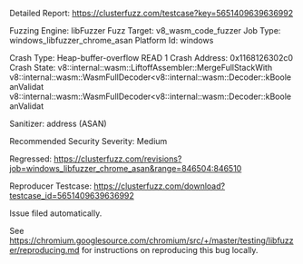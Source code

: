 Detailed Report: https://clusterfuzz.com/testcase?key=5651409639636992

Fuzzing Engine: libFuzzer
Fuzz Target: v8_wasm_code_fuzzer
Job Type: windows_libfuzzer_chrome_asan
Platform Id: windows

Crash Type: Heap-buffer-overflow READ 1
Crash Address: 0x1168126302c0
Crash State:
  v8::internal::wasm::LiftoffAssembler::MergeFullStackWith
  v8::internal::wasm::WasmFullDecoder<v8::internal::wasm::Decoder::kBooleanValidat
  v8::internal::wasm::WasmFullDecoder<v8::internal::wasm::Decoder::kBooleanValidat
  
Sanitizer: address (ASAN)

Recommended Security Severity: Medium

Regressed: https://clusterfuzz.com/revisions?job=windows_libfuzzer_chrome_asan&range=846504:846510

Reproducer Testcase: https://clusterfuzz.com/download?testcase_id=5651409639636992

Issue filed automatically.

See https://chromium.googlesource.com/chromium/src/+/master/testing/libfuzzer/reproducing.md for instructions on reproducing this bug locally.